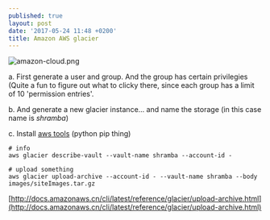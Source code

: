 ```yaml
---
published: true
layout: post
date: '2017-05-24 11:48 +0200'
title: Amazon AWS glacier
---
```

![amazon-cloud.png]({{site.baseurl}}/media/amazon-cloud.png)

a. First generate a user and group. And the group has certain privilegies (Quite a fun to figure out what to clicky there, since each group has a limit of 10 'permission entries'.

b. And generate a new glacier instance... and name the storage (in this case name is *shramba*)

c. Install [aws tools](http://docs.aws.amazon.com/cli/latest/userguide/installing.html) (python pip thing)

    # info
    aws glacier describe-vault --vault-name shramba --account-id -

    # upload something
    aws glacier upload-archive --account-id - --vault-name shramba --body images/siteImages.tar.gz
    
[http://docs.amazonaws.cn/cli/latest/reference/glacier/upload-archive.html](http://docs.amazonaws.cn/cli/latest/reference/glacier/upload-archive.html)

